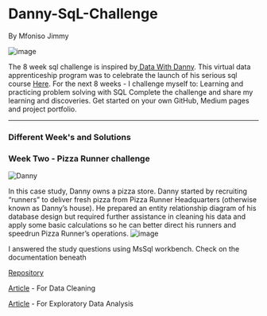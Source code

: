 # Danny-SqL-Challenge
By Mfoniso Jimmy

![image](https://github.com/Mexxajimmy/Danny-SqL-Challenge/assets/110429672/1b330fe5-f1be-4584-90fd-e3d3b20c45cf)

The 8 week sql challenge is inspired by[  Data With Danny](https://bit.ly/datawithdanny-8wsc). This virtual data apprenticeship program was to celebrate the launch of his serious sql course [Here](https://bit.ly/3gWUT2G).
For the next 8 weeks - I challenge myself to:
Learning and practicing problem solving with SQL
Complete the challenge and share my learning and discoveries.
Get started on your own GitHub, Medium pages and project portfolio.  

----
### Different Week's and Solutions
### Week Two - Pizza Runner challenge
![Danny](https://github.com/Mexxajimmy/Danny-SqL-Challenge/assets/110429672/325637db-9f48-48bf-a540-6030bb198af0)

In this case study, Danny owns a pizza store. Danny started by recruiting “runners” to deliver fresh pizza from Pizza Runner Headquarters (otherwise known as Danny’s house). He prepared an entity relationship diagram of his database design but required further assistance in cleaning his data and apply some basic calculations so he can better direct his runners and speedrun Pizza Runner’s operations.
![image](https://github.com/Mexxajimmy/Danny-SqL-Challenge/assets/110429672/27553fde-d728-4276-b165-e33cedfe93da)

I answered the study questions using MsSql workbench. Check on the documentation beneath

[Repository](https://github.com/Mexxajimmy/Danny-SqL-Challenge/tree/main/DannyChallenge/Week%202%20Challenge)

[Article](https://medium.com/@jimmymfoniso2001/sql-challenge-2-pizza-runner-data-wrangling-and-cleaning-11db12d2f65d) - For Data Cleaning

[Article](https://medium.com/@jimmymfoniso2001/sql-challenge-2-pizza-runner-exploratory-data-analysis-cdd62e01d3a4) - For Exploratory Data Analysis


